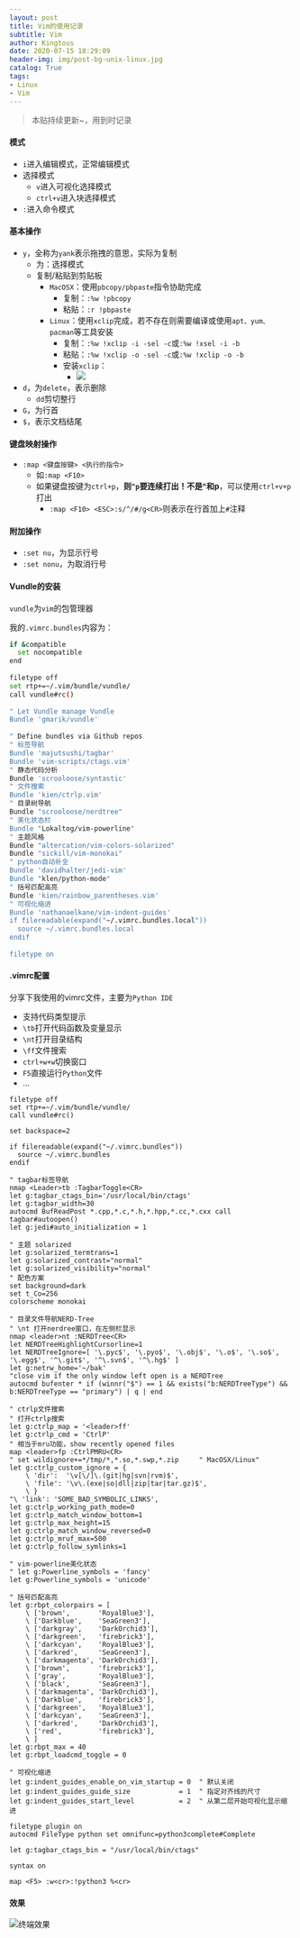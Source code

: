 ```yaml
---
layout: post
title: Vim的使用记录
subtitle: Vim
author: Kingtous
date: 2020-07-15 18:29:09
header-img: img/post-bg-unix-linux.jpg
catalog: True
tags:
- Linux
- Vim
---
```


> 本贴持续更新~，用到时记录

#### 模式

- `i`进入编辑模式，正常编辑模式
- 选择模式
    - `v`进入可视化选择模式
    - `ctrl+v`进入块选择模式
- `:`进入命令模式

#### 基本操作

- `y`，全称为`yank`表示拖拽的意思，实际为复制
    - 为：选择模式
    - 复制/粘贴到剪贴板
        - `MacOSX`：使用`pbcopy/pbpaste`指令协助完成
            - 复制：`:%w !pbcopy`
            - 粘贴：`:r !pbpaste`
        - `Linux`：使用`xclip`完成，若不存在则需要编译或使用`apt、yum、pacman`等工具安装
            - 复制：`:%w !xclip -i -sel -c`或`:%w !xsel -i -b`
            - 粘贴：`:%w !xclip -o -sel -c`或`:%w !xclip -o -b`
            - 安装`xclip`：
                - ![](http://img.kingtous.cn/img/20200717221306.png)
- `d`，为`delete`，表示删除
    - `dd`剪切整行
- `G`，为行首
- `$`，表示文档结尾

#### 键盘映射操作

- `:map <键盘按键> <执行的指令>`
    - 如`:map <F10>`
    - 如果键盘按键为`ctrl+p`，**则`^p`要连续打出！不是^和p**，可以使用`ctrl+v+p`打出
        - `:map <F10> <ESC>:s/^/#/g<CR>`则表示在行首加上`#`注释



#### 附加操作

- `:set nu`，为显示行号
- `:set nonu`，为取消行号



#### Vundle的安装

`vundle`为`vim`的包管理器

我的`.vimrc.bundles`内容为：

```bash
if &compatible
  set nocompatible
end
 
filetype off
set rtp+=~/.vim/bundle/vundle/
call vundle#rc()
 
" Let Vundle manage Vundle
Bundle 'gmarik/vundle'
 
" Define bundles via Github repos
" 标签导航
Bundle 'majutsushi/tagbar'
Bundle 'vim-scripts/ctags.vim'
" 静态代码分析
Bundle 'scrooloose/syntastic'
" 文件搜索
Bundle 'kien/ctrlp.vim'
" 目录树导航
Bundle "scrooloose/nerdtree"
" 美化状态栏
Bundle "Lokaltog/vim-powerline"
" 主题风格
Bundle "altercation/vim-colors-solarized"
Bundle "sickill/vim-monokai"
" python自动补全
Bundle 'davidhalter/jedi-vim'
Bundle "klen/python-mode"
" 括号匹配高亮
Bundle 'kien/rainbow_parentheses.vim'
" 可视化缩进
Bundle 'nathanaelkane/vim-indent-guides'
if filereadable(expand("~/.vimrc.bundles.local"))
  source ~/.vimrc.bundles.local
endif
 
filetype on
```

#### .vimrc配置

分享下我使用的vimrc文件，主要为`Python IDE`

- 支持代码类型提示
- `\tb`打开代码函数及变量显示
- `\nt`打开目录结构
- `\ff`文件搜索
- `ctrl+w+w`切换窗口
- `F5`直接运行`Python`文件
- ...

```shell
filetype off
set rtp+=~/.vim/bundle/vundle/
call vundle#rc()

set backspace=2
 
if filereadable(expand("~/.vimrc.bundles"))
  source ~/.vimrc.bundles
endif

" tagbar标签导航
nmap <Leader>tb :TagbarToggle<CR>
let g:tagbar_ctags_bin='/usr/local/bin/ctags'
let g:tagbar_width=30
autocmd BufReadPost *.cpp,*.c,*.h,*.hpp,*.cc,*.cxx call tagbar#autoopen()
let g:jedi#auto_initialization = 1
 
" 主题 solarized
let g:solarized_termtrans=1
let g:solarized_contrast="normal"
let g:solarized_visibility="normal"
" 配色方案
set background=dark
set t_Co=256
colorscheme monokai
 
" 目录文件导航NERD-Tree
" \nt 打开nerdree窗口，在左侧栏显示
nmap <leader>nt :NERDTree<CR>
let NERDTreeHighlightCursorline=1
let NERDTreeIgnore=[ '\.pyc$', '\.pyo$', '\.obj$', '\.o$', '\.so$', '\.egg$', '^\.git$', '^\.svn$', '^\.hg$' ]
let g:netrw_home='~/bak'
"close vim if the only window left open is a NERDTree
autocmd bufenter * if (winnr("$") == 1 && exists("b:NERDTreeType") && b:NERDTreeType == "primary") | q | end
 
" ctrlp文件搜索
" 打开ctrlp搜索
let g:ctrlp_map = '<leader>ff'
let g:ctrlp_cmd = 'CtrlP'
" 相当于mru功能，show recently opened files
map <leader>fp :CtrlPMRU<CR>
" set wildignore+=*/tmp/*,*.so,*.swp,*.zip     " MacOSX/Linux"
let g:ctrlp_custom_ignore = {
    \ 'dir':  '\v[\/]\.(git|hg|svn|rvm)$',
    \ 'file': '\v\.(exe|so|dll|zip|tar|tar.gz)$',
    \ }
"\ 'link': 'SOME_BAD_SYMBOLIC_LINKS',
let g:ctrlp_working_path_mode=0
let g:ctrlp_match_window_bottom=1
let g:ctrlp_max_height=15
let g:ctrlp_match_window_reversed=0
let g:ctrlp_mruf_max=500
let g:ctrlp_follow_symlinks=1
 
" vim-powerline美化状态
" let g:Powerline_symbols = 'fancy'
let g:Powerline_symbols = 'unicode'
 
" 括号匹配高亮
let g:rbpt_colorpairs = [
    \ ['brown',       'RoyalBlue3'],
    \ ['Darkblue',    'SeaGreen3'],
    \ ['darkgray',    'DarkOrchid3'],
    \ ['darkgreen',   'firebrick3'],
    \ ['darkcyan',    'RoyalBlue3'],
    \ ['darkred',     'SeaGreen3'],
    \ ['darkmagenta', 'DarkOrchid3'],
    \ ['brown',       'firebrick3'],
    \ ['gray',        'RoyalBlue3'],
    \ ['black',       'SeaGreen3'],
    \ ['darkmagenta', 'DarkOrchid3'],
    \ ['Darkblue',    'firebrick3'],
    \ ['darkgreen',   'RoyalBlue3'],
    \ ['darkcyan',    'SeaGreen3'],
    \ ['darkred',     'DarkOrchid3'],
    \ ['red',         'firebrick3'],
    \ ]
let g:rbpt_max = 40
let g:rbpt_loadcmd_toggle = 0
 
" 可视化缩进
let g:indent_guides_enable_on_vim_startup = 0  " 默认关闭
let g:indent_guides_guide_size            = 1  " 指定对齐线的尺寸
let g:indent_guides_start_level           = 2  " 从第二层开始可视化显示缩进

filetype plugin on
autocmd FileType python set omnifunc=python3complete#Complete 

let g:tagbar_ctags_bin = "/usr/local/bin/ctags"

syntax on

map <F5> :w<cr>:!python3 %<cr>
```

#### 效果

![终端效果](http://img.kingtous.cn/img/20200717215035.png)